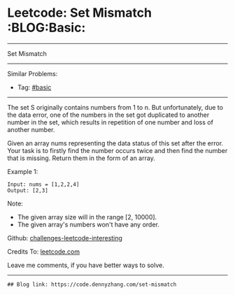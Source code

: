 
# Leetcode: Set Mismatch     :BLOG:Basic:

---

Set Mismatch  

---

Similar Problems:  

-   Tag: [#basic](https://code.dennyzhang.com/tag/basic)

---

The set S originally contains numbers from 1 to n. But unfortunately, due to the data error, one of the numbers in the set got duplicated to another number in the set, which results in repetition of one number and loss of another number.  

Given an array nums representing the data status of this set after the error. Your task is to firstly find the number occurs twice and then find the number that is missing. Return them in the form of an array.  

Example 1:  

    Input: nums = [1,2,2,4]
    Output: [2,3]

Note:  

-   The given array size will in the range [2, 10000].
-   The given array's numbers won't have any order.

Github: [challenges-leetcode-interesting](https://github.com/DennyZhang/challenges-leetcode-interesting/tree/master/set-mismatch)  

Credits To: [leetcode.com](https://leetcode.com/problems/set-mismatch/description/)  

Leave me comments, if you have better ways to solve.  

---

    ## Blog link: https://code.dennyzhang.com/set-mismatch


